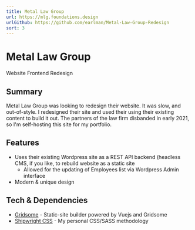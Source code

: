 ```yaml
---
title: Metal Law Group
url: https://mlg.foundations.design
urlGithub: https://github.com/earlman/Metal-Law-Group-Redesign
sort: 3
---
```


# Metal Law Group

Website Frontend Redesign

## Summary

Metal Law Group was looking to redesign their website. It was slow, and out-of-style. I redesigned their site and used their using their existing content to build it out. The partners of the law firm disbanded in early 2021, so I'm self-hosting this site for my portfolio.

## Features

- Uses their existing Wordpress site as a REST API backend (headless CMS, if you like, to rebuild website as a static site
  - Allowed for the updating of Employees list via Wordpress Admin interface
- Modern & unique design

## Tech & Dependencies

- [Gridsome](https://gridsome.org/) - Static-site builder powered by Vuejs and Gridsome
- [Shipwright CSS](../../work/shipwright-css) - My personal CSS/SASS methodology
